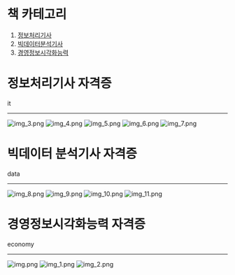 # 책 카테고리

1. <a href="#it">정보처리기사</a> <br>
2. <a href="#data">빅데이터분석기사</a> <br>
3. <a href="#economy">경영정보시각화능력</a> <br>


# 정보처리기사 자격증

<a id="it">it</a>

<hr>

![img_3.png](img_3.png)
![img_4.png](img_4.png)
![img_5.png](img_5.png)
![img_6.png](img_6.png)
![img_7.png](img_7.png)


# 빅데이터 분석기사 자격증
<a id="data">data</a>

<hr>

![img_8.png](img_8.png)
![img_9.png](img_9.png)
![img_10.png](img_10.png)
![img_11.png](img_11.png)

# 경영정보시각화능력 자격증
<a id="economy">economy</a>
<hr>

![img.png](img.png)
![img_1.png](img_1.png)
![img_2.png](img_2.png)
